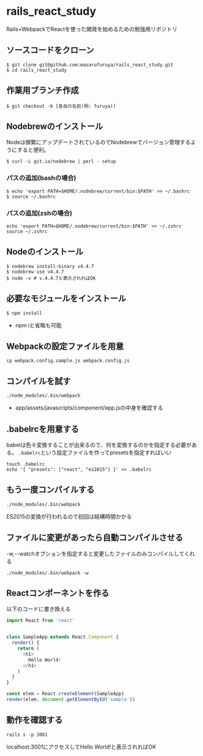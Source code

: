 # rails_react_study
Rails+WebpackでReactを使った開発を始めるための勉強用リポジトリ

## ソースコードをクローン
```
$ git clone git@github.com:masarufuruya/rails_react_study.git
$ cd rails_react_study
```

## 作業用ブランチ作成
```
$ git checkout -b [各自の名前(例: furuya)]
```

## Nodebrewのインストール
Nodeは頻繁にアップデートされているのでNodebrewでバージョン管理するようにすると便利。

```
$ curl -L git.io/nodebrew | perl - setup
```

### パスの追加(bashの場合)
```
$ echo 'export PATH=$HOME/.nodebrew/current/bin:$PATH' >> ~/.bashrc
$ source ~/.bashrc
```

### パスの追加(zshの場合)
```
echo 'export PATH=$HOME/.nodebrew/current/bin:$PATH' >> ~/.zshrc
source ~/.zshrc
```

## Nodeのインストール

```
$ nodebrew install-binary v4.4.7
$ nodebrew use v4.4.7
$ node -v # v.4.4.7と表示されればOK
```

## 必要なモジュールをインストール
```
$ npm install
```

* npm iと省略も可能

## Webpackの設定ファイルを用意

```
cp webpack.config.sample.js webpack.config.js
```

## コンパイルを試す
```
./node_modules/.bin/webpack
```

* app/assets/javascripts/component/app.jsの中身を確認する

## .babelrcを用意する
babelは色々変換することが出来るので、何を変換するのかを指定する必要がある。
`.babelrc`という設定ファイルを作ってpresetsを指定すればいい

```
touch .babelrc
echo '{ "presets": ["react", "es2015"] }' >> .babelrc
```

## もう一度コンパイルする
```
./node_modules/.bin/webpack
```

ES2015の変換が行われるので初回は結構時間かかる

## ファイルに変更があったら自動コンパイルさせる
-w,--watchオプションを指定すると変更したファイルのみコンパイルしてくれる

```
./node_modules/.bin/webpack -w
```

## Reactコンポーネントを作る
以下のコードに書き換える

```frontend/src/javascripts/app.js
import React from 'react'


class SampleApp extends React.Component {
  render() {
    return (
      <h1>
        Hello World!
      </h1>
    )
  }
}

const elem = React.createElement(SampleApp)
render(elem, document.getElementById('sample'))
```

## 動作を確認する
```
rails s -p 3001
```

localhost:3001にアクセスしてHello World!と表示されればOK
